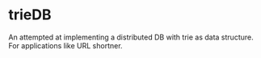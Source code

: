 # trieDB

An attempted at implementing a distributed DB with trie as data structure. For applications like URL shortner.
